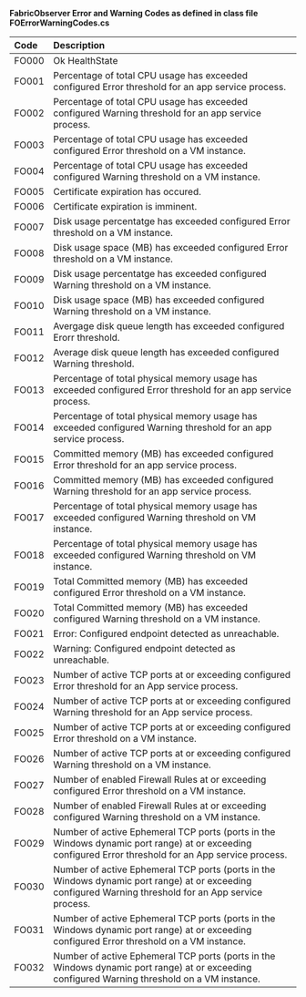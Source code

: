 **FabricObserver Error and Warning Codes as defined in class file FOErrorWarningCodes.cs** 

| Code | Description |  
| :--- | :--- | 
| FO000 | Ok HealthState | 
| FO001 | Percentage of total CPU usage has exceeded configured Error threshold for an app service process. | 
| FO002 | Percentage of total CPU usage has exceeded configured Warning threshold for an app service process. | 
| FO003 | Percentage of total CPU usage has exceeded configured Error threshold on a VM instance. | 
| FO004 | Percentage of total CPU usage has exceeded configured Warning threshold on a VM instance. | 
| FO005 | Certificate expiration has occured. | 
| FO006 | Certificate expiration is imminent. |  
| FO007 | Disk usage percentatge has exceeded configured Error threshold on a VM instance. | 
| FO008 | Disk usage space (MB) has exceeded configured Error threshold on a VM instance. | 
| FO009 | Disk usage percentatge has exceeded configured Warning threshold on a VM instance. |  
| FO010 | Disk usage space (MB) has exceeded configured Warning threshold on a VM instance. |  
| FO011 | Avergage disk queue length has exceeded configured Erorr threshold. |  
| FO012 | Average disk queue length has exceeded configured Warning threshold. |  
| FO013 | Percentage of total physical memory usage has exceeded configured Error threshold for an app service process. |  
| FO014 | Percentage of total physical memory usage has exceeded configured Warning threshold for an app service process. |  
| FO015 | Committed memory (MB) has exceeded configured Error threshold for an app service process. |  
| FO016 | Committed memory (MB) has exceeded configured Warning threshold for an app service process. |  
| FO017 | Percentage of total physical memory usage has exceeded configured Warning threshold on VM instance. |  
| FO018 | Percentage of total physical memory usage has exceeded configured Warning threshold on VM instance. | 
| FO019 | Total Committed memory (MB) has exceeded configured Error threshold on a VM instance. | 
| FO020 | Total Committed memory (MB) has exceeded configured Warning threshold on a VM instance. | 
| FO021 | Error: Configured endpoint detected as unreachable. | 
| FO022 | Warning: Configured endpoint detected as unreachable. | 
| FO023 | Number of active TCP ports at or exceeding configured Error threshold for an App service process.  | 
| FO024 | Number of active TCP ports at or exceeding configured Warning threshold for an App service process. | 
| FO025 | Number of active TCP ports at or exceeding configured Error threshold on a VM instance. | 
| FO026 | Number of active TCP ports at or exceeding configured Warning threshold on a VM instance.  | 
| FO027 | Number of enabled Firewall Rules at or exceeding configured Error threshold on a VM instance.  | 
| FO028 | Number of enabled Firewall Rules at or exceeding configured Warning threshold on a VM instance. | 
| FO029 | Number of active Ephemeral TCP ports (ports in the Windows dynamic port range) at or exceeding configured Error threshold for an App service process. | 
| FO030 | Number of active Ephemeral TCP ports (ports in the Windows dynamic port range) at or exceeding configured Warning threshold for an App service process. | 
| FO031 | Number of active Ephemeral TCP ports (ports in the Windows dynamic port range) at or exceeding configured Error threshold on a VM instance.  | 
| FO032 | Number of active Ephemeral TCP ports (ports in the Windows dynamic port range) at or exceeding configured Warning threshold on a VM instance.  |  
